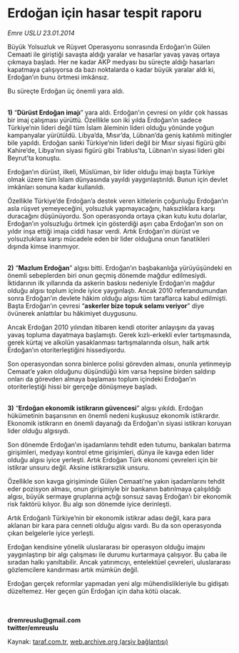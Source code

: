# Erdoğan için hasar tespit raporu

*Emre USLU 23.01.2014*

<div class="yazi"><p>Büyük Yolsuzluk ve Rüşvet Operasyonu sonrasında Erdoğan’ın Gülen Cemaati ile giriştiği savaşta aldığı yaralar ve hasarlar yavaş yavaş ortaya çıkmaya başladı. Her ne kadar AKP medyası bu süreçte aldığı hasarları kapatmaya çalışıyorsa da bazı noktalarda o kadar büyük yaralar aldı ki, Erdoğan’ın bunu örtmesi imkânsız. </p>
<p>Bu süreçte Erdoğan üç önemli yara aldı. </p>
<p><b><br/>1)</b> “<b>Dürüst Erdoğan imajı</b>” yara aldı. Erdoğan’ın çevresi on yıldır çok hassas bir imaj çalışması yürüttü. Özellikle son iki yılda Erdoğan’ın sadece Türkiye’nin lideri değil tüm İslam âleminin lideri olduğu yönünde yoğun kampanyalar yürütüldü. Libya’da, Mısır’da, Lübnan’da geniş katılımlı mitingler bile yapıldı. Erdoğan sanki Türkiye’nin lideri değil bir Mısır siyasi figürü gibi Kahire’de, Libya’nın siyasi figürü gibi Trablus’ta, Lübnan’ın siyasi lideri gibi Beyrut’ta konuştu.</p>
<p>Erdoğan’ın dürüst, ilkeli, Müslüman, bir lider olduğu imajı başta Türkiye olmak üzere tüm İslam dünyasında yayıldı yaygınlaştırıldı. Bunun için devlet imkânları sonuna kadar kullanıldı.</p>
<p>Özellikle Türkiye’de Erdoğan’a destek veren kitlelerin çoğunluğu Erdoğan’ın asla rüşvet yemeyeceğini, yolsuzluk yapmayacağını, haksızlıklara karşı duracağını düşünüyordu. Son operasyonda ortaya çıkan kutu kutu dolarlar, Erdoğan’ın yolsuzluğu örtmek için gösterdiği aşırı çaba Erdoğan’ın son on yıldır inşa ettiği imaja ciddi hasar verdi. Artık Erdoğan’ın dürüst ve yolsuzluklara karşı mücadele eden bir lider olduğuna onun fanatikleri dışında kimse inanmıyor.</p>
<p><b><br/>2)</b> “<b>Mazlum Erdoğan</b>” algısı bitti. Erdoğan’ın başbakanlığa yürüyüşündeki en önemli sebeplerden biri onun geçmiş dönemde mağdur edilmesiydi. İktidarının ilk yıllarında da askerin baskısı nedeniyle Erdoğan’ın mağdur olduğu algısı toplum içinde iyice yaygınlaştı. Ancak 2010 referandumundan sonra Erdoğan’ın devlete hâkim olduğu algısı tüm taraflarca kabul edilmişti. Başta Erdoğan’ın çevresi “<b>askerler bize topuk selamı veriyor</b>” diye övünerek anlattılar bu hâkimiyet duygusunu.</p>
<p>Ancak Erdoğan 2010 yılından itibaren kendi otoriter anlayışını da yavaş yavaş topluma dayatmaya başlamıştı. Gerek kızlı-erkekli evler tartışmasında, gerek kürtaj ve alkolün yasaklanması tartışmalarında olsun, halk artık Erdoğan’ın otoriterleştiğini hissediyordu.</p>
<p>Son operasyondan sonra binlerce polisi görevden alması, onunla yetinmeyip Cemaat’e yakın olduğunu düşündüğü kim varsa hepsine birden saldırıp onları da görevden almaya başlaması toplum içindeki Erdoğan’ın otoriterleştiği hissi bir gerçeğe dönüşmeye başladı.</p>
<p><b><br/>3)</b> “<b>Erdoğan ekonomik istikrarın güvencesi</b>” algısı yıkıldı. Erdoğan<br/>hükümetinin başarısının en önemli nedeni kuşkusuz ekonomik istikrardır. Ekonomik istikrarın en önemli dayanağı da Erdoğan’ın siyasi istikrarı koruyan lider olduğu algısıydı.</p>
<p>Son dönemde Erdoğan’ın işadamlarını tehdit eden tutumu, bankaları batırma girişimleri, medyayı kontrol etme girişimleri, dünya ile kavga eden lider olduğu algısı iyice yerleşti. Artık Erdoğan Türk ekonomi çevreleri için bir istikrar unsuru değil. Aksine istikrarsızlık unsuru.</p>
<p>Özellikle son kavga girişiminde Gülen Cemaati’ne yakın işadamlarını tehdit eder pozisyon alması, onun girişimiyle bir bankanın batırılmaya çalışıldığı algısı, büyük sermaye gruplarına açtığı sonsuz savaş Erdoğan’ı bir ekonomik risk faktörü kılıyor. Bu algı son dönemde iyice derinleşti.</p>
<p>Artık Erdoğanlı Türkiye’nin bir ekonomik istikrar adası değil, kara para aklanan bir kara para cenneti olduğu algısı vardı. Bu da son operasyonda çıkan belgelerle iyice yerleşti.</p>
<p>Erdoğan kendisine yönelik uluslararası bir operasyon olduğu imajını yaygınlaştırıp bir algı çalışması ile durumu kurtarmaya çalışıyor. Bu çaba ile sıradan halkı yanıltabilir. Ancak yatırımcıyı, entelektüel çevreleri, uluslararası gözlemcilere kandırması artık mümkün değil.</p>
<p>Erdoğan gerçek reformlar yapmadan yeni algı mühendislikleriyle bu gidişatı düzeltemez. Her geçen gün Erdoğan için daha kötü olacak.<b> </b></p>
<p><b><br/><br/>dremreuslu@gmail.com<br/>twitter/emreuslu</b></p>
</div>

Kaynak: [taraf.com.tr](http://www.taraf.com.tr:80/emre-uslu-2/makale-erdogan-icin-hasar-tespit-raporu.htm), [web.archive.org (arşiv bağlantısı)](http://web.archive.org/web/20140125021022/http://www.taraf.com.tr:80/emre-uslu-2/makale-erdogan-icin-hasar-tespit-raporu.htm)
